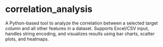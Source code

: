 # correlation_analysis
A Python-based tool to analyze the correlation between a selected target column and all other features in a dataset. Supports Excel/CSV input, handles string encoding, and visualizes results using bar charts, scatter plots, and heatmaps.
